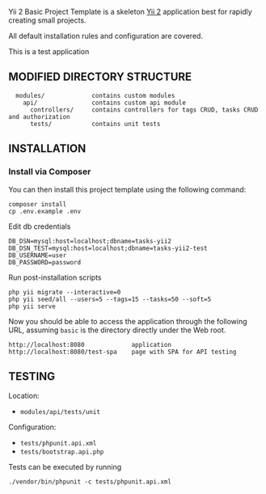Yii 2 Basic Project Template is a skeleton [Yii 2](https://www.yiiframework.com/) application best for
rapidly creating small projects. 

All default installation rules and configuration are covered.

This is a test application

MODIFIED DIRECTORY STRUCTURE
-------------------

      modules/             contains custom modules
        api/               contains custom api module
          controllers/     contains controllers for tags CRUD, tasks CRUD and authorization
          tests/           contains unit tests

INSTALLATION
------------

### Install via Composer

You can then install this project template using the following command:

~~~
composer install
cp .env.example .env
~~~
Edit db credentials
~~~
DB_DSN=mysql:host=localhost;dbname=tasks-yii2
DB_DSN_TEST=mysql:host=localhost;dbname=tasks-yii2-test
DB_USERNAME=user
DB_PASSWORD=password
~~~
Run post-installation scripts
~~~
php yii migrate --interactive=0
php yii seed/all --users=5 --tags=15 --tasks=50 --soft=5
php yii serve
~~~

Now you should be able to access the application through the following URL, assuming `basic` is the directory
directly under the Web root.

~~~
http://localhost:8080             application
http://localhost:8080/test-spa    page with SPA for API testing 
~~~

TESTING
-------

Location:
- `modules/api/tests/unit`

Configuration:
- `tests/phpunit.api.xml`
- `tests/bootstrap.api.php`

Tests can be executed by running

```
./vendor/bin/phpunit -c tests/phpunit.api.xml
```